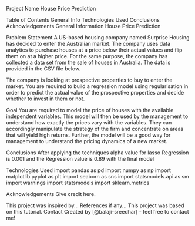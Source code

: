 Project Name
House Price Prediction

Table of Contents
General Info
Technologies Used
Conclusions
Acknowledgements
General Information
House Price Prediction

Problem Statement 
A US-based housing company named Surprise Housing has decided to enter the Australian market. The company uses data analytics to purchase houses at a price below their actual values and flip them on at a higher price. For the same purpose, the company has collected a data set from the sale of houses in Australia. The data is provided in the CSV file below.

 

The company is looking at prospective properties to buy to enter the market. You are required to build a regression model using regularisation in order to predict the actual value of the prospective properties and decide whether to invest in them or not.


Goal 
You are required to model the price of houses with the available independent variables. This model will then be used by the management to understand how exactly the prices vary with the variables. They can accordingly manipulate the strategy of the firm and concentrate on areas that will yield high returns. Further, the model will be a good way for management to understand the pricing dynamics of a new market.

Conclusions
After applying the techniques alpha value for lasso Regression is 0.001 and the Regression value is 0.89 with the final model

Technologies Used
import pandas as pd
import numpy as np
import matplotlib.pyplot as plt
import seaborn as sns
import statsmodels.api as sm
import warnings
import statsmodels
import sklearn.metrics 

Acknowledgements
Give credit here.

This project was inspired by...
References if any...
This project was based on this tutorial.
Contact
Created by [@balaji-sreedhar] - feel free to contact me!